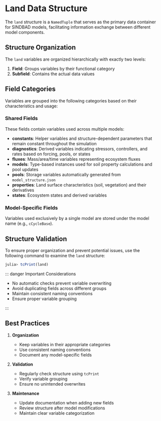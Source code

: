 # Land Data Structure

The `land` structure is a `NamedTuple` that serves as the primary data container for SINDBAD models, facilitating information exchange between different model components.

## Structure Organization

The `land` variables are organized hierarchically with exactly two levels:
1. **Field**: Groups variables by their functional category
2. **Subfield**: Contains the actual data values

## Field Categories

Variables are grouped into the following categories based on their characteristics and usage:

### Shared Fields
These fields contain variables used across multiple models:

- **constants**: Helper variables and structure-dependent parameters that remain constant throughout the simulation
- **diagnostics**: Derived variables indicating stressors, controllers, and rates based on forcing, pools, or states
- **fluxes**: Mass/area/time variables representing ecosystem fluxes
- **models**: Type-based instances used for soil property calculations and pool updates
- **pools**: Storage variables automatically generated from `model_structure.json`
- **properties**: Land surface characteristics (soil, vegetation) and their derivatives
- **states**: Ecosystem states and derived variables

### Model-Specific Fields
Variables used exclusively by a single model are stored under the model name (e.g., `cCycleBase`).

## Structure Validation

To ensure proper organization and prevent potential issues, use the following command to examine the `land` structure:

```julia
julia> tcPrint(land)
```

::: danger Important Considerations

- No automatic checks prevent variable overwriting
- Avoid duplicating fields across different groups
- Maintain consistent naming conventions
- Ensure proper variable grouping

:::

## Best Practices

1. **Organization**
   - Keep variables in their appropriate categories
   - Use consistent naming conventions
   - Document any model-specific fields

2. **Validation**
   - Regularly check structure using `tcPrint`
   - Verify variable grouping
   - Ensure no unintended overwrites

3. **Maintenance**
   - Update documentation when adding new fields
   - Review structure after model modifications
   - Maintain clear variable categorization